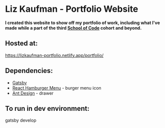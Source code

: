 # Liz Kaufman - Portfolio Website

**I created this website to show off my portfolio of work, including what I've made while a part of the third [School of Code](https://www.schoolofcode.co.uk/) cohort and beyond.**

## Hosted at:

https://lizkaufman-portfolio.netlify.app/portfolio/

## Dependencies:

- [Gatsby](https://www.gatsbyjs.org/)
- [React Hamburger Menu](https://www.npmjs.com/package/react-hamburger-menu) - burger menu icon
- [Ant Design](https://ant.design/) - drawer

## To run in dev environment:

gatsby develop
